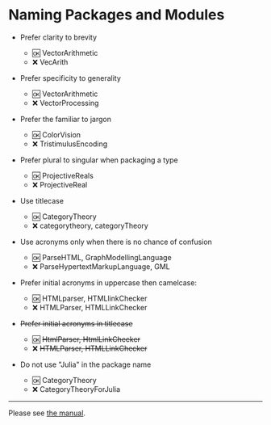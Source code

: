 # Naming Packages and Modules

- Prefer clarity to brevity  
  - :ok: VectorArithmetic
  - :x:  VecArith
  
- Prefer specificity to generality  
  - :ok: VectorArithmetic
  - :x:  VectorProcessing

- Prefer the familiar to jargon  
  - :ok: ColorVision
  - :x:  TristimulusEncoding

- Prefer plural to singular when packaging a type
  - :ok: ProjectiveReals
  - :x:  ProjectiveReal

- Use titlecase
  - :ok: CategoryTheory
  - :x:  categorytheory, categoryTheory

- Use acronyms only when there is no chance of confusion
  - :ok: ParseHTML, GraphModellingLanguage
  - :x: ParseHypertextMarkupLanguage, GML

- Prefer initial acronyms in uppercase then camelcase:
  - :ok: HTMLparser, HTMLlinkChecker
  - :x:  HTMLParser, HTMLLinkChecker

- ~~Prefer initial acronyms in titlecase~~
  - :ok: ~~HtmlParser, HtmlLinkChecker~~
  - :x:  ~~HTMLParser, HTMLLinkChecker~~

- Do not use "Julia" in the package name
  - :ok: CategoryTheory
  - :x:  CategoryTheoryForJulia

------  
    
Please see [the manual](http://docs.julialang.org/en/latest/manual/packages/#guidelines-for-naming-a-package).
